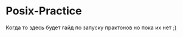 # Posix-Practice
Когда то здесь будет гайд по запуску практонов но пока их нет [:)](http://localhost/)
